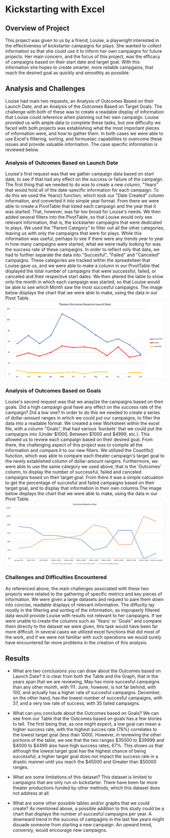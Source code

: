 # Kickstarting with Excel

## Overview of Project
This project was given to us by a friend, Louise, a playwright interested in the effectiveness of kickstarter campaigns for plays. She wanted to collect information so that she could use it to inform her own campaigns for future projects. Her main concern, and the focus of this project, was the efficacy of campaigns based on their start date and target goal. With this information she hopes to create smarter, more reliable campgains, that reach the desired goal as quickly and smoothly as possible. 

## Analysis and Challenges
Louise had main two requests, an Analysis of Outcomes Based on their Launch Date, and an Analysis of the Outcomes Based on Target Goals. The challenge with both of these was to create a readable display of information that Louise could reference when planning out her own campaign. Louise provided us with ample data to complete these tasks, but one difficulty we faced with both projects was establishing what the most important pieces of information were, and how to gather them. In both cases we were able to use Excel's filtering, sorting, and formuelaic capabilities to overcome these issues and provide valuable information. The case specific information is reviewed below. 

### Analysis of Outcomes Based on Launch Date
Louise's first request was that we gather campaign data based on start date, to see if that had any effect on the success or failure of the campaign. The first thing that we needed to do was to create a new column, "Years" that would hold all of the date-specific information for each campaign. To do this we used the Years() function, which took our "Date Created" column information, and converted it into simple year format. From there we were able to create a PivotTable that listed each campaign and the year that it was started. That, however, was far too broad for Louise's needs. We then added several filters into the PivotTable, so that Louise would only see relevant information, that is, the kickstarter campaigns that were dedicated to plays. We used the "Parent Category" to filter out all the other categories, leaving us with only the campaigns that were for plays. While this information was useful, perhaps to see if there were any trends year to year in how many campaigns were started, what we were really looking for was the success rate of these campaigns. In order to reflect only that data, we had to further separate the data into "Succesful", "Failed" and "Canceled" campaigns. These categories are tracked within the spreadsheet that Louise gave us, and we were able to make a column in our PivotTable that displayed the total number of campaigns that were successful, failed, or canceled and their respective start dates. We then altered the table to show only the month in which each campaign was started, so that Louise would be able to see which Month saw the most succesful campaigns. The image below displays the chart that we were able to make, using the data in our Pivot Table.
![Image of Analysis Based on Launch Date](https://github.com/Greg-Finin/kickstarter-analysis/blob/master/Outcomes%20based%20on%20Launch%20Date%202.0.png)

### Analysis of Outcomes Based on Goals
Louise's second request was that we anaylze the campaigns based on their goals. Did a high campaign goal have any effect on the success rate of the campaign? Did a low one? In order to do this we needed to create a series of dollar-amount ranges in which we could put our campaigns, to filter the data into a readable format. We created a new Worksheet within the excel file, with a column "Goals", that had various 'buckets' that we could put the campaigns into (Under $1000, Between $1000 and $4999, etc.). This allowed us to review each campaign based on their desired goal. From there, the challenging aspect of this project was to compile all the information and compare it to our new filters. We utilized the CountIfs() function, which was able to compare each theater campaign's target goal to the newly established column of dollar-amount rangers. Furthermore, we were able to use the same category we used above, that is the 'Outcomes' column, to display the number of successful, failed and canceled campaigns based on their target goal. From there it was a simple calcuation to get the percentage of succesful and failed campaigns based on their target goal, and to display that information in their own columns.The image below displays the chart that we were able to make, using the data in our Pivot Table.
![Outcomes Based on Goal](https://github.com/Greg-Finin/kickstarter-analysis/blob/master/Outcomes%20based%20on%20Goal%202.0.png)


### Challenges and Difficulties Encountered
As referenced above, the main challenges associated with these two projects were related to the gathering of specific metrics and key pieces of information. We were given a large datasets and requied to pare them down into concise, readable displays of relevant information. The diffuclty lay mostly in the filtering and sorting of the information, as improperly filtered data would provide Louise with results not relevant to her campaigns. If we were unable to create the columns such as 'Years' or 'Goals" and compare them directly to the dataset we were given, this task would have been far more difficult. In several cases we utilized excel functions that did most of the work, and if we were not familiar with such operations we would surely have encountered far more problems in the creation of this analysis.

## Results
- What are two conclusions you can draw about the Outcomes based on Launch Date?
It is clear from both the Table and the Graph, that in the years span that we are reviewing, May has more succesful campaigns than any other month, with 111. June, however, is not far behind, with 100, and actually has a higher rate of succesful campaigns. December, on the other hand, has the lowest number of succesful campaigns, with 37, and a very low rate of success, with 35 failed campaigns. 

- What can you conclude about the Outcomes based on Goals?
We can see from our Table that the Outcomes based on goals has a few stories to tell. The first being that, as one might expect, a low goal can mean a higher success rate, with the highest succes rate (76%) correlates to the lowest target goal (less than 1000). However, in reviewing the other portions of the table, we see that the two ranges $35000 to $39999 and $4000 to $4499 also have high success rates, 67%. This shows us that although the lowest target goal has the highest chance of being successful, a higher target goal does not impact the success rate in a drastic manner until you reach the $45000 and Greater than $50000 ranges.

- What are some limitations of this dataset?
This dataset is limited to campaigns that are only run on kickstarter. There have been far more theater productions funded by other methods, which this dataset does not address at all. 

- What are some other possible tables and/or graphs that we could create?
As mentioned above, a possible addition to this study could be a chart that displays the number of succesful campaigns per year. A downward trend in the success of campagins in the last few years might disuade someone from starting a new campaign. An upward trend, conversly, would encourage new campaigns.
